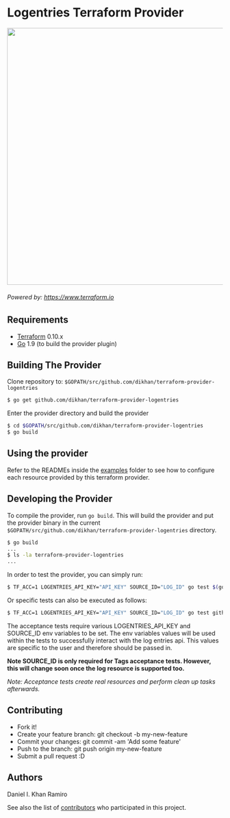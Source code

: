 Logentries Terraform Provider
=============================

<img src="https://cdn.rawgit.com/hashicorp/terraform-website/master/content/source/assets/images/logo-hashicorp.svg" width="600px">

###### Powered by: https://www.terraform.io

Requirements
------------

-	[Terraform](https://www.terraform.io/downloads.html) 0.10.x
-	[Go](https://golang.org/doc/install) 1.9 (to build the provider plugin)

Building The Provider
---------------------

Clone repository to: `$GOPATH/src/github.com/dikhan/terraform-provider-logentries`

```sh
$ go get github.com/dikhan/terraform-provider-logentries
```

Enter the provider directory and build the provider

```sh
$ cd $GOPATH/src/github.com/dikhan/terraform-provider-logentries
$ go build
```

Using the provider
------------------

Refer to the READMEs inside the [examples](https://github.com/dikhan/terraform-provider-logentries/examples) folder to 
see how to configure each resource provided by this terraform provider. 

Developing the Provider
-----------------------

To compile the provider, run `go build`. This will build the provider and put the provider binary in the current
`$GOPATH/src/github.com/dikhan/terraform-provider-logentries` directory.

```sh
$ go build
...
$ ls -la terraform-provider-logentries
...
```

In order to test the provider, you can simply run:

```sh
$ TF_ACC=1 LOGENTRIES_API_KEY="API_KEY" SOURCE_ID="LOG_ID" go test $(go list ./...) -timeout 120m -v
```

Or specific tests can also be executed as follows:

```sh
$ TF_ACC=1 LOGENTRIES_API_KEY="API_KEY" SOURCE_ID="LOG_ID" go test github.com/dikhan/terraform-provider-logentries/logentries -run  ^TestAccLogentriesTags_Create$ -timeout 120m -v
```

The acceptance tests require various LOGENTRIES_API_KEY and SOURCE_ID env variables to be set. The env variables
values will be used within the tests to successfully interact with the log entries api. This values are specific to the
user and therefore should be passed in.

**Note SOURCE_ID is only required for Tags acceptance tests. However, this will change soon once the log resource is 
supported too.**

*Note: Acceptance tests create real resources and perform clean up tasks afterwards.*

Contributing
------------

- Fork it!
- Create your feature branch: git checkout -b my-new-feature
- Commit your changes: git commit -am 'Add some feature'
- Push to the branch: git push origin my-new-feature
- Submit a pull request :D

Authors
-------

Daniel I. Khan Ramiro

See also the list of [contributors](https://github.com/dikhan/terraform-provider-logentries/graphs/contributors) who 
participated in this project.